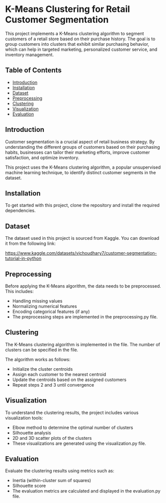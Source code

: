 # K-Means Clustering for Retail Customer Segmentation

This project implements a K-Means clustering algorithm to segment customers of a retail store based on their purchase history. The goal is to group customers into clusters that exhibit similar purchasing behavior, which can help in targeted marketing, personalized customer service, and inventory management.

## Table of Contents

- [Introduction](#introduction)
- [Installation](#installation)
- [Dataset](#dataset)
- [Preprocessing](#preprocessing)
- [Clustering](#clustering)
- [Visualization](#visualization)
- [Evaluation](#evaluation)

## Introduction

Customer segmentation is a crucial aspect of retail business strategy. By understanding the different groups of customers based on their purchasing habits, businesses can tailor their marketing efforts, improve customer satisfaction, and optimize inventory.

This project uses the K-Means clustering algorithm, a popular unsupervised machine learning technique, to identify distinct customer segments in the dataset.

## Installation

To get started with this project, clone the repository and install the required dependencies.

## Dataset
The dataset used in this project is sourced from Kaggle. You can download it from the following link:

https://www.kaggle.com/datasets/vjchoudhary7/customer-segmentation-tutorial-in-python

## Preprocessing
Before applying the K-Means algorithm, the data needs to be preprocessed. This includes:

- Handling missing values
- Normalizing numerical features
- Encoding categorical features (if any)
- The preprocessing steps are implemented in the preprocessing.py file.

## Clustering
The K-Means clustering algorithm is implemented in the file. The number of clusters can be specified in the file.

The algorithm works as follows:

- Initialize the cluster centroids
- Assign each customer to the nearest centroid
- Update the centroids based on the assigned customers
- Repeat steps 2 and 3 until convergence
 
## Visualization
To understand the clustering results, the project includes various visualization tools:

- Elbow method to determine the optimal number of clusters
- Silhouette analysis
- 2D and 3D scatter plots of the clusters
- These visualizations are generated using the visualization.py file.

## Evaluation
Evaluate the clustering results using metrics such as:

- Inertia (within-cluster sum of squares)
- Silhouette score
- The evaluation metrics are calculated and displayed in the evaluation.py file.

